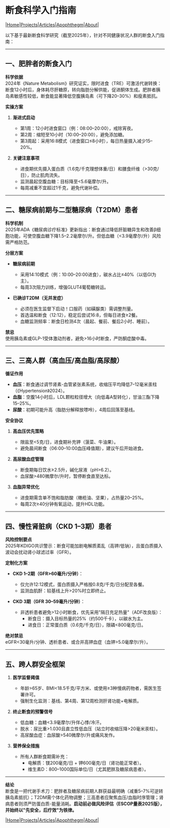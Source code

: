 # 断食科学入门指南

|[Home](/README.md)|[Projects](/projects.md)|[Articles](/articles.md)|[Apophthegm](/apophthegm.md)|[About](/about.md)|

以下基于最新断食科学研究（截至2025年），针对不同健康状况人群的断食入门指南：

---

## **一、肥胖者的断食入门**
**科学依据**  
2024年《Nature Metabolism》研究证实，限时进食（TRE）可激活代谢转换：断食12小时后，身体耗尽肝糖原，转向脂肪分解供能，促进酮体生成。肥胖者胰岛素敏感性较低，断食能显著降低空腹胰岛素（可下降20–30%）和瘦素抵抗。

**实操方案**  
1. **渐进式启动**  
   - 第1周：12小时进食窗口（例：08:00–20:00），戒除宵夜。  
   - 第2周：缩短至10小时（10:00–20:00），避免添加糖。  
   - 第3周起：采用16:8模式（进食窗口≤8小时），每日热量摄入减少15–20%。  

2. **关键注意事项**  
   - 进食期优先摄入蛋白质（1.6克/千克理想体重/日）和膳食纤维（>30克/日），防止肌肉流失。  
   - 监测晨起空腹血糖：目标降至<5.6毫摩尔/升。  
   - 每周减重不宜超过1千克，避免代谢补偿。

---

## **二、糖尿病前期与二型糖尿病（T2DM）患者**  
**科学机制**  
2025年ADA《糖尿病诊疗标准》更新指出：断食通过降低肝脏糖异生和改善β细胞功能，可使空腹血糖下降1.5–2.2毫摩尔/升。但低血糖（<3.9毫摩尔/升）风险需严格防范。

**分层方案**  
- **糖尿病前期**  
  - 采用14:10模式（例：10:00–20:00进食），碳水占比≤40%（以低GI为主）。  
  - 每周3次阻力训练，增强GLUT4葡萄糖转运。  

- **已确诊T2DM（无并发症）**  
  - 必须在医生监督下启动！口服药（如磺脲类）需调整剂量。  
  - 首选温和断食（12:12），稳定后尝试16:8，但每日进食≥2餐。  
  - 血糖监测频率：断食日检测4次（晨起、餐前、餐后2小时、睡前）。  

**禁忌**  
使用胰岛素或GLP-1受体激动剂者，避免>16小时断食，严防酮症酸中毒。

---

## **三、三高人群（高血压/高血脂/高尿酸）**  
**循证作用**  
- **血压**：断食通过调节肾素-血管紧张素系统，收缩压平均降低7–12毫米汞柱（《Hypertension》2024）。  
- **血脂**：空腹14小时后，LDL颗粒粒径增大（向低毒A型转化），甘油三酯下降15–25%。  
- **尿酸**：初期可能升高（脂肪分解释放嘌呤），4周后回落至基线。

**安全协议**  
1. **高血压优先策略**  
   - 限盐至<5克/日，进食期补充钾（菠菜、牛油果）。  
   - 避免晨间断食（06:00–10:00血压峰值期），建议午后开始进食。  

2. **高尿酸血症管理**  
   - 断食期每日饮水≥2.5升，碱化尿液（pH>6.2）。  
   - 血尿酸>480微摩尔/升时，暂停断食直至达标。  

3. **血脂异常优化**  
   - 进食期需含单不饱和脂肪酸（橄榄油、坚果），占热量20–25%。  
   - 每周2次≥40分钟有氧运动，提升HDL功能。

---

## **四、慢性肾脏病（CKD 1–3期）患者**  
**风险控制要点**  
2025年KDIGO共识警示：断食可能加剧电解质紊乱（高钾/低钠），且蛋白质摄入波动会扰动肾小球滤过率（GFR）。

**定制化方案**  
- **CKD 1–2期（GFR>60毫升/分钟）**：  
  - 仅允许12:12模式，蛋白质摄入严格按0.8克/千克/日分配至各餐。  
  - 监测血肌酐：较基线上升>20%时立即终止。  

- **CKD 3期（GFR 30–59毫升/分钟）**：  
  - 非透析患者避免>12小时断食，优先采用"隔日充足热量"（ADF改良版）：  
    - 断食日：摄入目标热量的25%（约500千卡），以碳水为主。  
    - 进食日：正常蛋白质（0.6克/千克/日），限磷<800毫克/日。  

**绝对禁忌**  
eGFR<30毫升/分钟、透析患者、或合并高钾血症（血钾>5.0毫摩尔/升）。

---

## **五、跨人群安全框架**  
1. **医学监督阈值**  
   - 年龄>65岁、BMI<18.5千克/平方米、或使用≥3种慢病药物者，需医生签署许可。  
   - 强制生化监测：基线、第4周、第12周检测肝肾功能+电解质。  

2. **终止断食的预警信号**  
   - 低血糖：血糖<3.9毫摩尔/升伴心悸/冷汗。  
   - 脱水：尿比重>1.030且直立性低血压（站立时收缩压降>20毫米汞柱）。  
   - 高尿酸血症：血尿酸>540微摩尔/升或痛风发作。  

3. **营养保全措施**  
   - 所有人群断食期需补充：  
     - 电解质：镁200毫克/日 + 钾600毫克/日（肾功能正常者）。  
     - 维生素D：800–1000国际单位/日（尤其肥胖及糖尿病患者）。  

---

**结论**  
断食是一把代谢手术刀：肥胖者及糖尿病前期人群获益最明确（减重5–7%可逆转胰岛素抵抗）；T2DM需个体化药物调整；三高患者应聚焦血压/血脂时序管理；肾病患者则须严防蛋白质-能量消耗。**启动前必做风险评估（ESCOP量表2025版），并始终以"先安全，后疗效"为铁律。**

|[Home](/README.md)|[Projects](/projects.md)|[Articles](/articles.md)|[Apophthegm](/apophthegm.md)|[About](/about.md)|